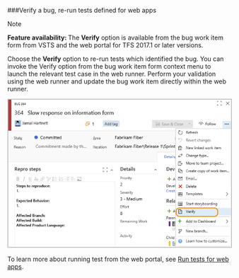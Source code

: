 
<a id="verify-bug">  </a>
###Verify a bug, re-run tests defined for web apps 

>[!NOTE]   
><b>Feature availability: </b>The **Verify** option is available from the bug work item form from VSTS and the web portal for TFS 2017.1 or later versions.  

Choose the **Verify** option to re-run tests which identified the bug. You can invoke the Verify option from the bug work item form context menu to launch the relevant test case in the web runner. Perform your validation using the web runner and update the bug work item directly within the web runner.

<img src="../_shared/_img/verify-bug-menu-option.png" alt="VSTS, Bug work item form, Actions menu, Verify option" style="border: 2px solid #C3C3C3;" />  
 
To learn more about running test from the web portal, see [Run tests for web apps](../../manual-test/getting-started/run-manual-tests.md).
